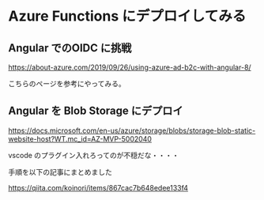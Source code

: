 # Azure Functions にデプロイしてみる

## Angular でのOIDC に挑戦

https://about-azure.com/2019/09/26/using-azure-ad-b2c-with-angular-8/

こちらのページを参考にやってみる。

## Angular を Blob Storage にデプロイ

https://docs.microsoft.com/en-us/azure/storage/blobs/storage-blob-static-website-host?WT.mc_id=AZ-MVP-5002040

vscode のプラグイン入れろってのが不穏だな・・・・

手順を以下の記事にまとめました

https://qiita.com/koinori/items/867cac7b648edee133f4